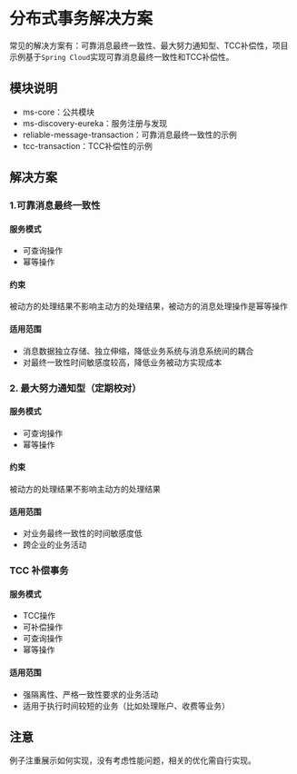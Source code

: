 # 分布式事务解决方案

常见的解决方案有：可靠消息最终一致性、最大努力通知型、TCC补偿性，项目示例基于`Spring Cloud`实现可靠消息最终一致性和TCC补偿性。

## 模块说明

- ms-core：公共模块
- ms-discovery-eureka：服务注册与发现
- reliable-message-transaction：可靠消息最终一致性的示例
- tcc-transaction：TCC补偿性的示例

## 解决方案

### 1.可靠消息最终一致性

#### 服务模式

- 可查询操作
- 幂等操作

#### 约束

被动方的处理结果不影响主动方的处理结果，被动方的消息处理操作是幂等操作

#### 适用范围

- 消息数据独立存储、独立伸缩，降低业务系统与消息系统间的耦合
- 对最终一致性时间敏感度较高，降低业务被动方实现成本

### 2. 最大努力通知型（定期校对）

#### 服务模式

- 可查询操作
- 幂等操作

#### 约束

被动方的处理结果不影响主动方的处理结果

#### 适用范围

- 对业务最终一致性的时间敏感度低
- 跨企业的业务活动

### TCC 补偿事务

#### 服务模式

- TCC操作
- 可补偿操作
- 可查询操作
- 幂等操作

#### 适用范围

- 强隔离性、严格一致性要求的业务活动
- 适用于执行时间较短的业务（比如处理账户、收费等业务）

## 注意

例子注重展示如何实现，没有考虑性能问题，相关的优化需自行实现。